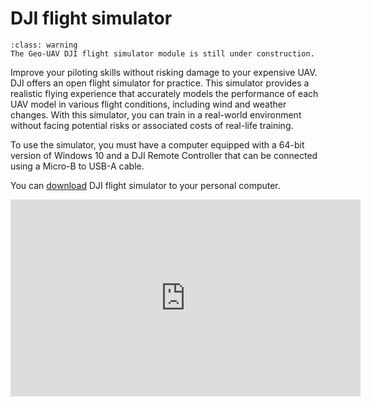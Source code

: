 # DJI flight simulator
```{admonition} Under construction!
:class: warning
The Geo-UAV DJI flight simulator module is still under construction.
```

Improve your piloting skills without risking damage to your expensive UAV. DJI offers an open flight simulator for practice. This simulator provides a realistic flying experience that accurately models the performance of each UAV model in various flight conditions, including wind and weather changes.
With this simulator, you can train in a real-world environment without facing potential risks or associated costs of real-life training.

To use the simulator, you must have a computer equipped with a 64-bit version of Windows 10 and a DJI Remote Controller that can be connected using a Micro-B to USB-A cable.

You can [download](https://sim.djicdn.com/Launcher/DJIFlightSimulatorLauncher.zip) DJI flight simulator to your personal computer.

<iframe width="560" height="315" src="https://www.youtube.com/embed/Zb_XKPgr0oo" title="YouTube video player" frameborder="0" allow="accelerometer; autoplay; clipboard-write; encrypted-media; gyroscope; picture-in-picture; web-share" allowfullscreen></iframe>